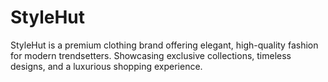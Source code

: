# StyleHut
StyleHut is a premium clothing brand offering elegant, high-quality fashion for modern trendsetters. Showcasing exclusive collections, timeless designs, and a luxurious shopping experience.
